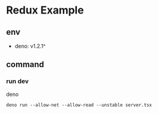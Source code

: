 # Redux Example

## env
* deno: v1.2.1^ 

## command
### run dev
deno
```
deno run --allow-net --allow-read --unstable server.tsx
```

